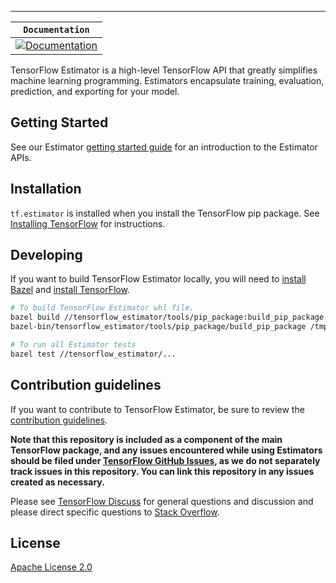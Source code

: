 -----------------
| **`Documentation`** |
|-----------------|
| [![Documentation](https://img.shields.io/badge/api-reference-blue.svg)](https://www.tensorflow.org/api_docs/python/tf/estimator) |

TensorFlow Estimator is a high-level TensorFlow API that greatly simplifies machine learning programming.
Estimators encapsulate training, evaluation, prediction, and exporting for your model.

## Getting Started

See our Estimator
[getting started guide](https://www.tensorflow.org/guide/estimator) for an
introduction to the Estimator APIs.

## Installation

`tf.estimator` is installed when you install the TensorFlow pip package. See
[Installing TensorFlow](https://www.tensorflow.org/install) for instructions.

## Developing

If you want to build TensorFlow Estimator locally, you will need to
[install Bazel](https://docs.bazel.build/versions/master/install.html) and
[install TensorFlow](https://www.tensorflow.org/install/pip).

```sh
# To build TensorFlow Estimator whl file.
bazel build //tensorflow_estimator/tools/pip_package:build_pip_package
bazel-bin/tensorflow_estimator/tools/pip_package/build_pip_package /tmp/estimator_pip

# To run all Estimator tests
bazel test //tensorflow_estimator/...
```

## Contribution guidelines

If you want to contribute to TensorFlow Estimator, be sure to review the [contribution
guidelines](CONTRIBUTING.md).

**Note that this repository is included as a component of the main TensorFlow
package, and any issues encountered while using Estimators should be filed under
[TensorFlow GitHub Issues](https://github.com/tensorflow/tensorflow/issues),
as we do not separately track issues in this repository. You can link this
repository in any issues created as necessary.**

Please see
[TensorFlow Discuss](https://groups.google.com/a/tensorflow.org/forum/#!forum/discuss) for general questions
and discussion and please direct specific questions to
[Stack Overflow](https://stackoverflow.com/questions/tagged/tensorflow).

## License

[Apache License 2.0](LICENSE)
